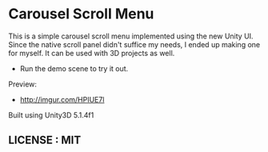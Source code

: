 Carousel Scroll Menu
====================

This is a simple carousel scroll menu implemented using the new Unity UI. 
Since the native scroll panel didn't suffice my needs, I ended up making one for myself.
It can be used with 3D projects as well.

* Run the demo scene to try it out.

Preview: 
* http://imgur.com/HPIUE7l

Built using Unity3D 5.1.4f1

## LICENSE : MIT
